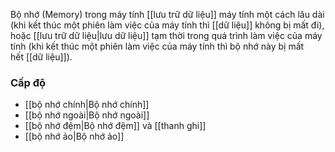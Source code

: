 Bộ nhớ (Memory) trong máy tính [[lưu trữ dữ liệu]] máy tính một cách lâu dài (khi kết thúc một phiên làm việc của máy tính thì [[dữ liệu]] không bị mất đi), hoặc [[lưu trữ dữ liệu|lưu dữ liệu]] tạm thời trong quá trình làm việc của máy tính (khi kết thúc một phiên làm việc của máy tính thì bộ nhớ này bị mất hết [[dữ liệu]]).

### Cấp độ
- [[bộ nhớ chính|Bộ nhớ chính]]
- [[bộ nhớ ngoài|Bộ nhớ ngoài]]
- [[bộ nhớ đệm|Bộ nhớ đệm]] và [[thanh ghi]]
- [[bộ nhớ ảo|Bộ nhớ ảo]]